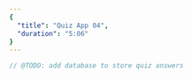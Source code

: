 ```yaml
---
{
  "title": "Quiz App 04",
  "duration": "5:06"
}
---
```


```js
// @TODO: add database to store quiz answers
```
